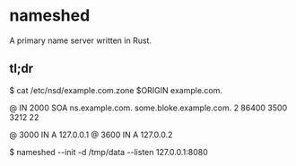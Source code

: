# nameshed
A primary name server written in Rust.

## tl;dr

$ cat /etc/nsd/example.com.zone 
$ORIGIN example.com.

@ IN 2000 SOA ns.example.com. some\.bloke.example.com. 2 86400 3500 3212 22

@ 3000 IN A 127.0.0.1
@ 3600 IN A 127.0.0.2

$ nameshed --init -d /tmp/data --listen 127.0.0.1:8080

